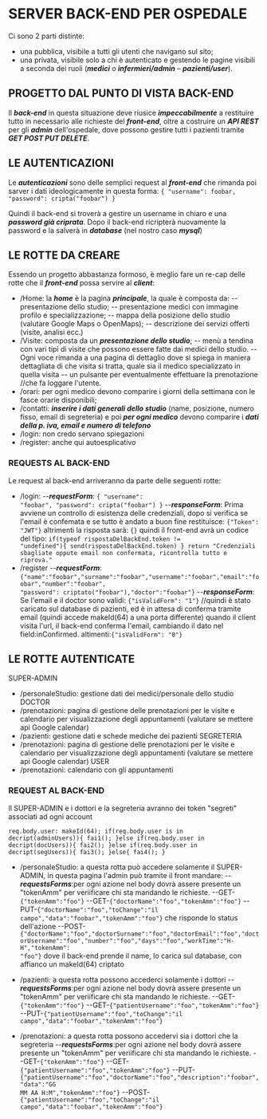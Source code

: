 # SERVER BACK-END PER OSPEDALE

Ci sono 2 parti distinte:

- una pubblica, visibile a tutti gli utenti che navigano sul sito;
- una privata, visibile solo a chi è autenticato e gestendo le pagine visibili a seconda dei
  ruoli (**_medici_** o **_infermieri/admin_** – **_pazienti/user_**).

## PROGETTO DAL PUNTO DI VISTA BACK-END

Il **_back-end_** in questa situazione deve riusice **_impeccabilmente_** a restituire tutto in necessario alle richieste del **_front-end_**, oltre a costruire un **_API REST_**
per gli **_admin_** dell'ospedale, dove possono gestire tutti i pazienti tramite **_GET POST PUT DELETE_**.

## LE AUTENTICAZIONI

Le **_autenticazioni_** sono delle semplici request al **_front-end_** che rimanda poi sarver i dati ideologicamente in questa forma:
<code>{ "username": foobar, "password": cripta("foobar") }</code>

Quindi il back-end si troverà a gestire un username in chiaro e una **_password già criprata_**.
Dopo il back-end ricripterà nuovamente la password e la salverà in **_database_** (nel nostro caso **_mysql_**)

## LE ROTTE DA CREARE

Essendo un progetto abbastanza formoso, è meglio fare un re-cap delle rotte che il **_front-end_** possa servire al **_client_**:

- /Home: la **_home_** è la pagina **_principale_**, la quale è composta da:
  -- presentazione dello studio;
  -- presentazione medici con immagine profilo e specializzazione;
  -- mappa della posizione dello studio (valutare Google Maps o OpenMaps);
  -- descrizione dei servizi offerti (visite, analisi ecc.)
- /Visite: composta da un **_presentazione dello studio_**;
  -- menù a tendina con vari tipi di visite che possono essere fatte dai medici dello studio.
  -- Ogni voce rimanda a una pagina di dettaglio dove si spiega in maniera dettagliata di che visita si tratta, quale sia il medico specializzato in quella visita
  -- un pulsante per eventualmente effettuare la prenotazione //che fa loggare l'utente.
- /orari: per ogni medico devono comparire i giorni della settimana con le fasce orarie disponibili;
- /contatti: **_inserire i dati generali dello studio_** (name, posizione, numero fisso, email di segreteria) e poi **_per ogni medico_** devono comparire i **_dati della p. iva, email e numero di telefono_**
- /login: non credo servano spiegazioni
- /register: anche qui autoesplicativo

### REQUESTS AL BACK-END

Le request al back-end arriveranno da parte delle seguenti rotte:

- /login:
  --**_requestForm_**:
  <code>{ "username": "foobar", "password": cripta("foobar") }</code>
  --**_responseForm_**:
  Prima avviene un controllo di esistenza delle credenziali, dopo si verifica se l'email è confemata e se tutto è andato a buon fine restituisce: <code>{"Token": "JWT"}</code>
  altrimenti la risposta sarà: <code>{}</code>
  quindi il front-end avrà un codice del tipo:
  <code>if(typeof rispostaDelBackEnd.token != "undefined"){
  send(rispostaDelBackEnd.token)
  }
  return "Credenziali sbagliate oppute email non confermata, ricontrolla tutto e riprova."</code>
- /register
  --**_requestForm_**:
  <code>{"name":"foobar","surname":"foobar","username":"foobar","email":"foobar","number":"foobar", "password": criptato("foobar"),"doctor":"foobar"}</code>
  --**_responseForm_**:
  Se l'email e il doctor sono validi: <code>{"isValidForm": "1"}</code> //quindi è stato caricato sul database di pazienti, ed è in attesa di conferma tramite email (quindi accede makeId(64) a una porta differente)
  quando il client visita l'url, il back-end conferma l'email, cambiando il dato nel field:inConfirmed.
  altimenti:<code>{"isValidForm": "0"}</code>

## LE ROTTE AUTENTICATE

SUPER-ADMIN

- /personaleStudio: gestione dati dei medici/personale dello studio
  DOCTOR
- /prenotazioni: pagina di gestione delle prenotazioni per le visite e calendario per visualizzazione degli appuntamenti (valutare se mettere api Google calendar)
- /pazienti: gestione dati e schede mediche dei pazienti
  SEGRETERIA
- /prenotazioni: pagina di gestione delle prenotazioni per le visite e calendario per visualizzazione degli appuntamenti (valutare se mettere api Google calendar)
  USER
- /prenotazioni: calendario con gli appuntamenti

### REQUEST AL BACK-END

Il SUPER-ADMIN e i dottori e la segreteria avranno dei token "segreti" associati ad ogni account

<code>req.body.user: makeId(64);
if(req.body.user is in decript(adminUsers)){
fai1();
}else if(req.body.user in decript(docUsers)){
fai2();
}else if(req.body.user in decript(segUsers)){
fai3();
}else{
fai4();
}</code>

- /personaleStudio: a questa rotta può accedere solamente il SUPER-ADMIN, in questa pagina l'admin può tramite il front mandare:
  --**_requestsForms_**:per ogni azione nel body dovrà assere presente un "tokenAmm" per veriificare chi sta mandando le richieste.
  --GET-<code>{"tokenAmm":"foo"}</code>
  --GET-<code>{"doctorName":"foo","tokenAmm":"foo"}</code>
  --PUT-<code>{"doctorName":"foo","toChange":"il campo","data":"foobar","tokenAmm":"foo"}</code> che risponde lo status dell'azione
  --POST-<code>{"doctorName":"foo","doctorSurname":"foo","doctorEmail":"foo","doctorUsername":"foo","number":"foo","days":"foo","workTime":"H-H","tokenAmm": "foo"}</code> dove il back-end prende il name, lo carica sul database, con affianco un makeId(64) criptato

- /pazienti: a questa rotta possono accederci solamente i dottori
  --**_requestsForms_**:per ogni azione nel body dovrà assere presente un "tokenAmm" per veriificare chi sta mandando le richieste.
  --GET-<code>{"tokenAmm":"foo"}</code>
  --GET-<code>{"patientUsername":"foo","tokenAmm":"foo"}</code>
  --PUT-<code>{"patientUsername":"foo","toChange":"il campo","data":"foobar","tokenAmm":"foo"}</code>

- /prenotazioni: a questa rotta possono accedervi sia i dottori che la segreteria
  --**_requestsForms_**:per ogni azione nel body dovrà assere presente un "tokenAmm" per veriificare chi sta mandando le richieste.
  --GET-<code>{"tokenAmm":"foo"}</code>
  --GET-<code>{"patientUsername":"foo","tokenAmm":"foo"}</code>
  --PUT-<code>{"patientUsername":"foo","doctorName":"foo","description":"foobar","data":"GG MM AA H:M","tokenAmm":"foo"}</code>
  --POST-<code>{"patientUsername":"foo","toChange":"il campo","data":"foobar","tokenAmm":"foo"}</code>
